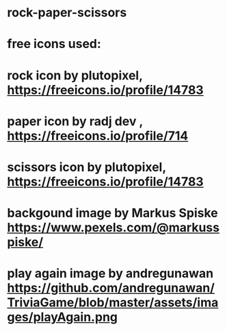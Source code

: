 # rock-paper-scissors
# free icons used:
# rock icon by plutopixel, https://freeicons.io/profile/14783
# paper icon by radj dev , https://freeicons.io/profile/714
# scissors icon by plutopixel, https://freeicons.io/profile/14783

# backgound image by Markus Spiske https://www.pexels.com/@markusspiske/

# play again image by andregunawan https://github.com/andregunawan/TriviaGame/blob/master/assets/images/playAgain.png